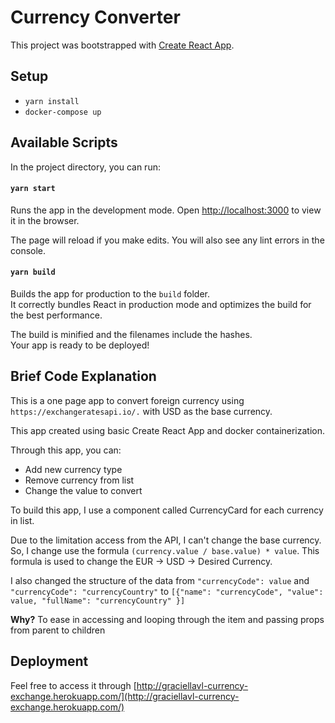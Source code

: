 # Currency Converter

This project was bootstrapped with [Create React App](https://github.com/facebook/create-react-app).

## Setup

- `yarn install`
- `docker-compose up`

## Available Scripts

In the project directory, you can run:

#### `yarn start`

Runs the app in the development mode.
Open [http://localhost:3000](http://localhost:3000) to view it in the browser.

The page will reload if you make edits.
You will also see any lint errors in the console.

#### `yarn build`

Builds the app for production to the `build` folder.\
It correctly bundles React in production mode and optimizes the build for the best performance.

The build is minified and the filenames include the hashes.\
Your app is ready to be deployed!

## Brief Code Explanation

This is a one page app to convert foreign currency using `https://exchangeratesapi.io/.` with USD as the base currency.

This app created using basic Create React App and docker containerization. 

Through this app, you can:
- Add new currency type
- Remove currency from list
- Change the value to convert

To build this app, I use a component called CurrencyCard for each currency in list.

Due to the limitation access from the API, I can't change the base currency. So, I change use the formula `(currency.value / base.value) * value`. This formula is used to change the EUR -> USD -> Desired Currency.

I also changed the structure of the data from `"currencyCode": value` and `"currencyCode": "currencyCountry"` to `[{"name": "currencyCode", "value": value, "fullName": "currencyCountry" }]` 

**Why?** To ease in accessing and looping through the item and passing props from parent to children

## Deployment

Feel free to access it through [http://graciellavl-currency-exchange.herokuapp.com/](http://graciellavl-currency-exchange.herokuapp.com/)
